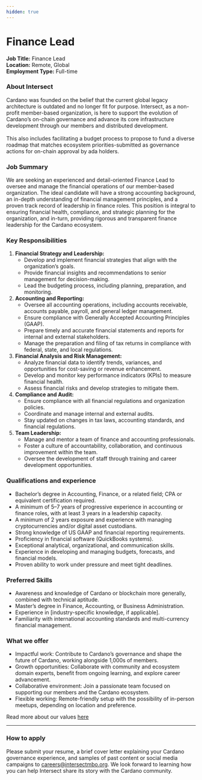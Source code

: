 ```yaml
---
hidden: true
---
```


# Finance Lead

**Job Title:** Finance Lead\
**Location:** Remote, Global\
**Employment Type:** Full-time

### About Intersect <a href="#about-intersect" id="about-intersect"></a>

Cardano was founded on the belief that the current global legacy architecture is outdated and no longer fit for purpose. Intersect, as a non-profit member-based organization, is here to support the evolution of Cardano’s on-chain governance and advance its core infrastructure development through our members and distributed development. \
\
This also includes facilitating a budget process to propose to fund a diverse roadmap that matches ecosystem priorities-submitted as governance actions for on-chain approval by ada holders.&#x20;

### **Job Summary**

We are seeking an experienced and detail-oriented Finance Lead to oversee and manage the financial operations of our member-based organization. The ideal candidate will have a strong accounting background, an in-depth understanding of financial management principles, and a proven track record of leadership in finance roles. This position is integral to ensuring financial health, compliance, and strategic planning for the organization, and in-turn, providing rigorous and transparent finance leadership for the Cardano ecosystem.

### **Key Responsibilities**

1. **Financial Strategy and Leadership:**
   * Develop and implement financial strategies that align with the organization’s goals.
   * Provide financial insights and recommendations to senior management for decision-making.
   * Lead the budgeting process, including planning, preparation, and monitoring.
2. **Accounting and Reporting:**
   * Oversee all accounting operations, including accounts receivable, accounts payable, payroll, and general ledger management.
   * Ensure compliance with Generally Accepted Accounting Principles (GAAP).
   * Prepare timely and accurate financial statements and reports for internal and external stakeholders.
   * Manage the preparation and filing of tax returns in compliance with federal, state, and local regulations.
3. **Financial Analysis and Risk Management:**
   * Analyze financial data to identify trends, variances, and opportunities for cost-saving or revenue enhancement.
   * Develop and monitor key performance indicators (KPIs) to measure financial health.
   * Assess financial risks and develop strategies to mitigate them.
4. **Compliance and Audit:**
   * Ensure compliance with all financial regulations and organization policies.
   * Coordinate and manage internal and external audits.
   * Stay updated on changes in tax laws, accounting standards, and financial regulations.
5. **Team Leadership:**
   * Manage and mentor a team of finance and accounting professionals.
   * Foster a culture of accountability, collaboration, and continuous improvement within the team.
   * Oversee the development of staff through training and career development opportunities.

### **Qualifications and experience**

* Bachelor’s degree in Accounting, Finance, or a related field; CPA or equivalent certification required.
* A minimum of 5–7 years of progressive experience in accounting or finance roles, with at least 3 years in a leadership capacity.
* A minimum of 2 years exposure and experience with managing cryptocurrencies and/or digital asset custodians.
* Strong knowledge of US GAAP and financial reporting requirements.
* Proficiency in financial software (QuickBooks systems).
* Exceptional analytical, organizational, and communication skills.
* Experience in developing and managing budgets, forecasts, and financial models.
* Proven ability to work under pressure and meet tight deadlines.

### **Preferred Skills**

* Awareness and knowledge of Cardano or blockchain more generally, combined with technical aptitude.
* Master’s degree in Finance, Accounting, or Business Administration.
* Experience in \[industry-specific knowledge, if applicable].
* Familiarity with international accounting standards and multi-currency financial management.

### What we offer <a href="#what-we-offer" id="what-we-offer"></a>

* Impactful work: Contribute to Cardano’s governance and shape the future of Cardano, working alongside 1,000s of members.
* Growth opportunities: Collaborate with community and ecosystem domain experts, benefit from ongoing learning, and explore career advancement.
* Collaborative environment: Join a passionate team focused on supporting our members and the Cardano ecosystem.
* Flexible working: Remote-friendly setup with the possibility of in-person meetups, depending on location and preference.

Read more about our values [here](finance-lead.md#about-intersect)

***

### How to apply <a href="#how-to-apply" id="how-to-apply"></a>

Please submit your resume, a brief cover letter explaining your Cardano governance experience, and samples of past content or social media campaigns to [careers@intersectmbo.org](mailto:careers@intersectmbo.org). We look forward to learning how you can help Intersect share its story with the Cardano community.
